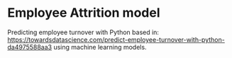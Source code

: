 # Employee Attrition model
Predicting employee turnover with Python based in: https://towardsdatascience.com/predict-employee-turnover-with-python-da4975588aa3 using machine learning models.
